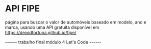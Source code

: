 # API FIPE
página para buscar o valor de automóveis baseado em modelo, ano e marca, usando uma API gratuita disponível em https://deividfortuna.github.io/fipe/

------ trabalho final módulo 4 Let's Code ------

